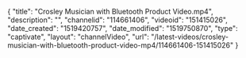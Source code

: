 {
    "title": "Crosley Musician with Bluetooth Product Video.mp4",
    "description": "",
    "channelid": "114661406",
    "videoid": "151415026",
    "date_created": "1519420757",
    "date_modified": "1519750870",
    "type": "captivate",
    "layout": "channelVideo",
    "url": "\/latest-videos\/crosley-musician-with-bluetooth-product-video-mp4\/114661406-151415026"
}